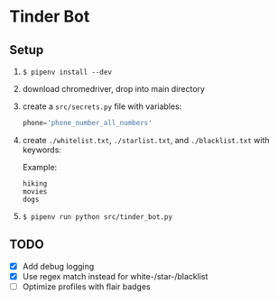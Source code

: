 # Tinder Bot

## Setup

1. `$ pipenv install --dev`

1. download chromedriver, drop into main directory

1. create a `src/secrets.py` file with variables:

    ```python
    phone='phone_number_all_numbers'
    ```

1. create `./whitelist.txt`, `./starlist.txt`, and `./blacklist.txt` with keywords:

    Example:

    ```text
    hiking
    movies
    dogs
    ```

1. `$ pipenv run python src/tinder_bot.py`

## TODO

- [x] Add debug logging
- [x] Use regex match instead for white-/star-/blacklist
- [ ] Optimize profiles with flair badges

